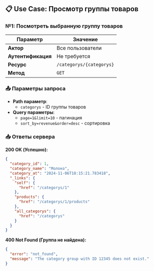 ## 📋 Use Case: Просмотр группы товаров

### №1: Посмотреть выбранную группу товаров

| Параметр           | Значение                                                                 |
|--------------------|--------------------------------------------------------------------------|
| **Актор**          | Все пользователи                                                         |
| **Аутентификация** | Не требуется                                                            |
| **Ресурс**         | `/categorys/{categorys}`                                                 |
| **Метод**          | `GET`                                                                   |

### 📤 Параметры запроса
- **Path параметр**:
  - `categorys` - ID группы товаров
- **Query параметры**:
  - `page=1&limit=10` - пагинация
  - `sort_by=revenue&order=desc` - сортировка

### 📥 Ответы сервера

**200 OK (Успешно):**
```json
{
  "category_id": 1,
  "category_name": "Молоко",
  "category_at": "2024-11-06T18:15:21.783418",
  "_links": {
    "self": {
      "href": "/categorys/1"
    },
    "products": {
      "href": "/categorys/1/products"
    },
    "all_categorys": {
      "href": "/categorys"
    }
  }
}
```

**400 Not Found (Группа не найдена):**

```json
{
  "error": "not_found",
  "message": "The category group with ID 12345 does not exist."
}
